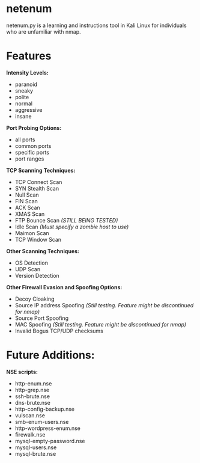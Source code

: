 # netenum
netenum.py is a learning and instructions tool in Kali Linux for individuals who are unfamiliar with nmap. 

# Features
<b>Intensity Levels:</b>
<ul>
  <li>paranoid</li>
  <li>sneaky</li>
  <li>polite</li>
  <li>normal</li>
  <li>aggressive</li>
  <li>insane</li>
</ul>
  
<b>Port Probing Options:</b>
<ul>
  <li>all ports</li>
  <li>common ports</li>
  <li>specific ports</li>
  <li>port ranges</li>
</ul>

<b>TCP Scanning Techniques:</b>
<ul>
  <li>TCP Connect Scan</li>
  <li>SYN Stealth Scan</li>
  <li>Null Scan</li>
  <li>FIN Scan</li>
  <li>ACK Scan</li>
  <li>XMAS Scan</li>
  <li>FTP Bounce Scan <i>(STILL BEING TESTED)</i></li>
  <li>Idle Scan <i>(Must specify a zombie host to use)</i></li>
  <li>Maimon Scan</li>
  <li>TCP Window Scan</li>
</ul>
 
<b>Other Scanning Techniques:</b>
<ul>
  <li>OS Detection</li>
  <li>UDP Scan</li>
  <li>Version Detection</li>
</ul>

<b>Other Firewall Evasion and Spoofing Options:</b>
<ul>
  <li>Decoy Cloaking</li>
  <li>Source IP address Spoofing <i>(Still testing. Feature might be discontinued for nmap)</i></li>
  <li>Source Port Spoofing</li>
  <li>MAC Spoofing <i>(Still testing. Feature might be discontinued for nmap)</i></li>
  <li>Invalid Bogus TCP/UDP checksums</li>
</ul>

# Future Additions:
<b>NSE scripts:</b>
<ul>
  <li>http-enum.nse</li>
  <li>http-grep.nse</li>
  <li>ssh-brute.nse</li>
  <li>dns-brute.nse</li>
  <li>http-config-backup.nse</li>
  <li>vulscan.nse</li>
  <li>smb-enum-users.nse</li>
  <li>http-wordpress-enum.nse</li>
  <li>firewalk.nse</li>
  <li>mysql-empty-password.nse</li>
  <li>mysql-users.nse</li>
  <li>mysql-brute.nse</li>
</ul>
